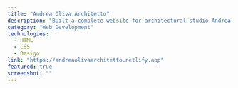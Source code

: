 ```yaml
---
title: "Andrea Oliva Architetto"
description: "Built a complete website for architectural studio Andrea Oliva, showcasing projects and services. My first major web development project that taught me the power of bringing creative visions to life."
category: "Web Development"
technologies:
  - HTML
  - CSS
  - Design
link: "https://andreaolivaarchitetto.netlify.app"
featured: true
screenshot: ""
---
```

